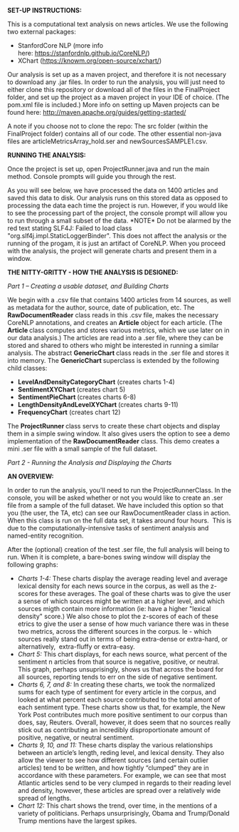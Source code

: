<p><strong>SET-UP INSTRUCTIONS:</strong></p>
<p>This is a computational text analysis on news articles. We use the following two external packages:</p>
<ul>
<li>StanfordCore NLP (more info here:&nbsp;<a href="https://stanfordnlp.github.io/CoreNLP/">https://stanfordnlp.github.io/CoreNLP/</a>)</li>
<li>XChart (<a href="https://knowm.org/open-source/xchart/">https://knowm.org/open-source/xchart/</a>)</li>
</ul>
<p>Our analysis is set up as a maven project, and therefore it is not necessary to download any .jar files. In order to run the analysis, you will just need to either clone this repository or download all of the files in the FinalProject folder, and set up the project as a maven project in your IDE of choice. (The pom.xml file is included.) More info on setting up Maven projects can be found here:&nbsp;<a href="http://maven.apache.org/guides/getting-started/ ">http://maven.apache.org/guides/getting-started/</a>&nbsp;</p>
<p>A note if you choose not to clone the repo: The src folder (within the FinalProject folder) contains all of our code. The other essential non-java files are articleMetricsArray_hold.ser and newSourcesSAMPLE1.csv.</p>
<p><strong>RUNNING THE ANALYSIS:</strong></p>
<p>Once the project is set up, open ProjectRunner.java and run the main method. Console prompts will guide you through the rest.</p>
<p>As you will see below, we have processed the data on 1400 articles and saved this data to disk. Our analysis runs on this stored data as opposed to processing the data each time the project is run. However, if you would like to see the processing part of the project, the console prompt will allow you to run through a small subset of the data. <bold>*NOTE*</bold> Do not be alarmed by the red text stating SLF4J: Failed to load class "org.slf4j.impl.StaticLoggerBinder". This does not affect the analysis or the running of the progam, it is just an artifact of CoreNLP. When you proceed with the analysis, the project will generate charts and present them in a window.</p>
<p><strong>THE NITTY-GRITTY - HOW THE ANALYSIS IS DESIGNED:</strong></p>
<p><em>Part 1 &ndash; Creating a usable dataset, and Building Charts</em></p>
<p>We begin with a .csv file that contains 1400 articles from 14 sources, as well as metadata for the author, source, date of publication, etc. The<strong> RawDocumentReader</strong> class reads in this .csv file, makes the necessary CoreNLP annotations, and creates an <strong>Article</strong> object for each article. (The <strong>Article </strong>class computes and stores various metrics, which we use later on in our data analysis.) The articles are read into a .ser file, where they can be stored and shared to others who might be interested in running a similar analysis. The abstract <strong>GenericChart </strong>class reads in the .ser file and stores it into memory. The <strong>GenericChart </strong>superclass is extended by the following child classes:</p>
<ul>
<li><strong>LevelAndDensityCategoryChart</strong> (creates charts 1-4)</li>
<li><strong>SentimentXYChart </strong>(creates chart 5)</li>
<li><strong>SentimentPieChart </strong>(creates charts 6-8)</li>
<li><strong>LengthDensityAndLevelXYChart </strong>(creates charts 9-11)</li>
<li><strong>FrequencyChart</strong> (creates chart 12)</li>
</ul>
<p>The <strong>ProjectRunner </strong>class servs to create these chart objects and display them in a simple swing window. It also gives users the option to see a demo implementation of the <strong>RawDocumentReader</strong> class. This demo creates a mini .ser file with a small sample of the full dataset. &nbsp;<br /> </p>
<p><em>Part 2 - Running the Analysis and Displaying the Charts</em></p>
<p><strong>AN OVERVIEW:</strong></p>
<p>In order to run the analysis, you'll need to run the&nbsp;ProjectRunnerClass. In the console, you will be asked whether or not you would like to create an .ser file from a sample of the full dataset. We have included this option so that you (the user, the TA, etc) can see our&nbsp;RawDocumentReader&nbsp;class in action. When this class is run on the full data set, it takes around four hours.&nbsp; This is due to the computationally-intensive tasks of sentiment analysis and named-entity recognition.&nbsp;</p>
<p>After the (optional) creation of the test .ser file, the full analysis will being to run. When it is complete, a bare-bones swing window will display the following graphs:</p>
<ul>
<li><em>Charts 1-4:</em>&nbsp;These charts display the average reading level and average lexical density for each news source in the corpus, as well as the z-scores for these averages. The goal of these charts was to give the user a sense of which sources might be written at a higher level, and which sources migth contain more information (ie: have a higher "lexical density" score.) We also chose to plot the z-scores of each of these etrics to give the user a sense of how much variance there was in these two metrics, across the different sources in the corpus. Ie - which sources really stand out in terms of being extra-dense or extra-hard, or alternatively,&nbsp; extra-fluffy or extra-easy.&nbsp;</li>
<li><em>Chart 5:</em>&nbsp;This chart displays, for each news source, what percent of the sentiment n articles from that source is negative, positive, or neutral. This graph, perhaps unsuprisingly, shows us that across the board for all sources, reporting tends to err on the side of negative sentiment.</li>
<li><em>Charts 6, 7, and 8:</em>&nbsp;In creating these charts, we took the normalized sums for each type of sentiment for every article in the corpus, and looked at what percent each source contributed to the total amont of each sentiment type. These charts show us that, for example, the New York Post contributes much more positive sentiment to our corpus than does, say, Reuters. Overall, however, it does seem that no sources really stick out as contributing an incredibly disproportionate amount of positive, negative, or neutral sentiment.</li>
<li><em>Charts 9, 10, and 11: </em>These charts display the various relationships between an article&rsquo;s length, reding level, and lexical density. They also allow the viewer to see how different sources (and certain outlier articles) tend to be written, and how tightly &ldquo;clumped&rdquo; they are in accordance with these parameters. For example, we can see that most Atlantic articles send to be very clumped in regards to their reading level and density, however, these articles are spread over a relatively wide spread of lengths.</li>
<li><em>Chart 12: </em>This chart shows the trend, over time, in the mentions of a variety of politicians. Perhaps unsurprisingly, Obama and Trump/Donald Trump mentions have the largest spikes.</li>
</ul>
